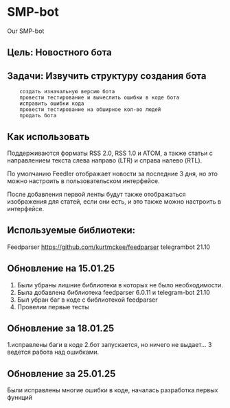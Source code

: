 # SMP-bot
Our SMP-bot
## Цель: Новостного бота
## Задачи: Извучить структуру создания бота
        создать изначальную версию бота
        провести тестирование и вычеслить ошибки в коде бота
        исправить ошибки кода
        провести тестирование на обширное кол-во людей
        продать бота
## Как использовать 
Поддерживаются форматы RSS 2.0, RSS 1.0 и ATOM, а также статьи с направлением текста слева направо (LTR) и справа налево (RTL).

По умолчанию Feedler отображает новости за последние 3 дня, но это можно настроить в пользовательском интерфейсе.

После добавления первой ленты будут также отображаться изображения для статей, если они есть, и это также можно настроить в интерфейсе.
## Используемые библиотеки:
Feedparser https://github.com/kurtmckee/feedparser
telegrambot 21.10
## Обновление на 15.01.25
1. Были убраны лишние библиотеки в которых не было необходимости.
2. Была добавлена библиотека feedparser 6.0.11 и telegram-bot 21.10
3. Был убран баг в коде с библиотекой feedparser
4. Провелии первые тесты
## Обновление за 18.01.25
1.исправлены баги в коде
2.бот запускается, но ничего не выдает...
3 ведется работа над ошибками.

## Обновление за 25.01.25
Были исправлены многие ошибки в коде, началась разработка первых функций
